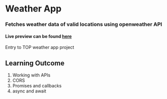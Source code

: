 # Weather App
### Fetches weather data of valid locations using openweather API 
<h4>
  Live preview can be found <a href="https://fatrixienicolieopetina.github.io/weather-app/">here</a>
</h4>
Entry to TOP weather app project

## Learning Outcome
1. Working with APIs
2. CORS
3. Promises and callbacks
4. async and await
